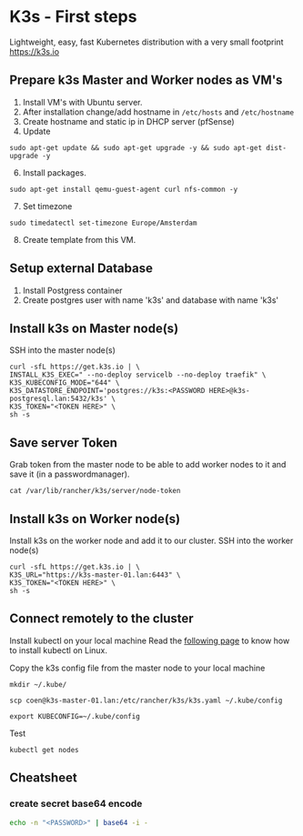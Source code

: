 # K3s - First steps

Lightweight, easy, fast Kubernetes distribution with a very small footprint
https://k3s.io

## Prepare k3s Master and Worker nodes as VM's

1. Install VM's with Ubuntu server.
2. After installation change/add hostname in `/etc/hosts` and `/etc/hostname`
3. Create hostname and static ip in DHCP server (pfSense)
4. Update

```
sudo apt-get update && sudo apt-get upgrade -y && sudo apt-get dist-upgrade -y
```

6. Install packages.

```
sudo apt-get install qemu-guest-agent curl nfs-common -y
```

7. Set timezone
```
sudo timedatectl set-timezone Europe/Amsterdam
```

8. Create template from this VM.

## Setup external Database

1. Install Postgress container
2. Create postgres user with name 'k3s' and database with name 'k3s'

## Install k3s on Master node(s)

SSH into the master node(s)
```
curl -sfL https://get.k3s.io | \
INSTALL_K3S_EXEC=" --no-deploy servicelb --no-deploy traefik" \
K3S_KUBECONFIG_MODE="644" \
K3S_DATASTORE_ENDPOINT='postgres://k3s:<PASSWORD HERE>@k3s-postgresql.lan:5432/k3s' \
K3S_TOKEN="<TOKEN HERE>" \
sh -s 
```

## Save server Token

Grab token from the master node to be able to add worker nodes to it and save it (in a passwordmanager).

```
cat /var/lib/rancher/k3s/server/node-token
```

## Install k3s on Worker node(s)

Install k3s on the worker node and add it to our cluster. SSH into the worker node(s)

```
curl -sfL https://get.k3s.io | \
K3S_URL="https://k3s-master-01.lan:6443" \
K3S_TOKEN="<TOKEN HERE>" \
sh -s
```

## Connect remotely to the cluster

Install kubectl on your local machine
Read the [following page](https://kubernetes.io/docs/tasks/tools/install-kubectl-linux/) to know how to install kubectl on Linux.

Copy the k3s config file from the master node to your local machine

```
mkdir ~/.kube/

scp coen@k3s-master-01.lan:/etc/rancher/k3s/k3s.yaml ~/.kube/config

export KUBECONFIG=~/.kube/config

```

Test

```
kubectl get nodes
```

## Cheatsheet

### create secret base64 encode

```bash
echo -n "<PASSWORD>" | base64 -i -
```
